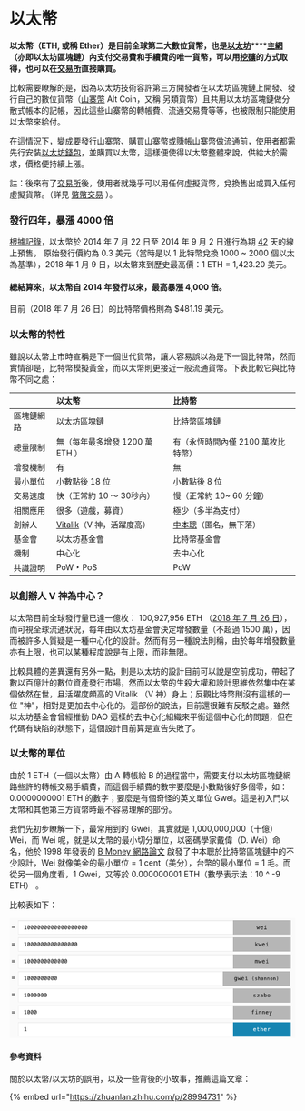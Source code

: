 # 以太幣

**以太幣（ETH, 或稱 Ether）是目前全球第二大數位貨幣，也是**[**以太坊**](yi-tai-fang-he-yi-tai.md)\*\*\*\*[**主網**](dev/mainnet/)**（亦即以太坊區塊鏈）內支付交易費和手續費的唯一貨幣，可以用**[**挖礦**](wa/)**的方式取得，也可以在**[**交易所**](jiao-yi-suo/)**直接購買。**

比較需要瞭解的是，因為以太坊技術容許第三方開發者在以太坊區塊鏈上開發、發行自己的數位貨幣（[山寨幣](tong/shan-zhai.md) Alt Coin，又稱 另類貨幣）且共用以太坊區塊鏈做分散式帳本的記帳，因此這些山寨幣的轉帳費、流通交易費等等，也被限制只能使用以太幣來給付。

在這情況下，變成要發行山寨幣、購買山寨幣或賺帳山寨幣做流通前，使用者都需先行安裝[以太坊錢包](wallet/yi-tai-fang-bao/)，並購買以太幣，這樣便使得以太幣整體來說，供給大於需求，價格便持續上漲。

註：後來有了[交易所](jiao-yi-suo/)後，使用者就幾乎可以用任何虛擬貨幣，兌換售出或買入任何虛擬貨幣。（詳見 [幣幣交易](jiao-yi-suo/jiao-yi/) ）。

### 發行四年，暴漲 4000 倍

[根據記錄](https://www.quora.com/What-was-the-price-of-Ether-on-Ethereum-presale)，以太幣於 2014 年 7 月 22 日至 2014 年 9 月 2 日進行為期 [42](mi-yin/21000000/42.md) 天的線上預售， 原始發行價約為 0.3 美元（當時是以 1 比特幣兌換 1000 ~ 2000 個以太為基準），2018 年 1 月 9 日，以太幣來到歷史最高價：1 ETH = 1,423.20 美元。

#### 總結算來，以太幣自 2014 年發行以來，最高暴漲 4,000 倍。

目前（2018 年 7 月 26 日）的比特幣價格則為 $481.19 美元。

### 以太幣的特性

雖說以太幣上市時宣稱是下一個世代貨幣，讓人容易誤以為是下一個比特幣，然而實情卻是，比特幣模擬黃金，而以太幣則更接近一般流通貨幣。下表比較它與比特幣不同之處：

|  | **以太幣** | **比特幣** |
| :--- | :--- | :--- |
| 區塊鏈網路 | 以太坊區塊鏈 | 比特幣區塊鏈 |
| 總量限制 | 無（每年最多增發 1200 萬 ETH ） | 有（永恆時間內僅 2100 萬枚比特幣） |
| 增發機制 | 有 | 無 |
| 最小單位 | 小數點後 18 位 | 小數點後 8 位 |
| 交易速度 | 快（正常約 10 ～ 30秒內） | 慢（正常約 10~ 60 分鐘） |
| 相關應用 | 很多（遊戲，募資） | 極少（多半為支付） |
| 創辦人 | [Vitalik](mi-yin/vitalikv-shen.md)（V 神，活躍度高） | [中本聰](mi-yin/zhong-ben/)（匿名，無下落） |
| 基金會 | 以太坊基金會 | 比特幣基金會 |
| 機制 | 中心化 | 去中心化 |
| 共識證明 | PoW ‣ PoS | PoW |

### 以創辦人 V 神為中心？

以太幣目前全球發行量已達一億枚： 100,927,956 ETH （[2018 年 7 月 26 日](https://coinmarketcap.com/currencies/ethereum/)），而可視全球流通狀況，每年由以太坊基金會決定增發數量（不超過 1500 萬），因而被許多人質疑是一種中心化的設計。然而有另一種說法則稱，由於每年增發數量亦有上限，也可以某種程度說是有上限，而非無限。

比較具體的差異還有另外一點，則是以太坊的設計目前可以說是空前成功，帶起了數以百億計的數位資產發行市場，然而以太幣的生殺大權和設計思維依然集中在某個依然在世，且活躍度頗高的 Vitalik （V 神）身上；反觀比特幣則沒有這樣的一位 "神"，相對是更加去中心化的。這部份的說法，目前還很難有反駁之處。雖然以太坊基金會曾經推動 DAO 這樣的去中心化組織來平衡這個中心化的問題，但在代碼有缺陷的狀態下，這個設計目前算是宣告失敗了。

### 以太幣的單位

由於 1 ETH（一個以太幣）由 A 轉帳給 B 的過程當中，需要支付以太坊區塊鏈網路些許的轉帳交易手續費，而這個手續費的數字要麼是小數點後好多個零，如：0.0000000001 ETH 的數字；要麼是有個奇怪的英文單位 Gwei。這是初入門以太幣和其他第三方貨幣時最不容易理解的部份。

我們先初步瞭解一下，最常用到的 Gwei，其實就是 1,000,000,000（十億）Wei，而 Wei 呢，就是以太幣的最小切分單位，以密碼學家戴偉（D. Wei）命名，他於 1998 年發表的 [B Money 網路論文](http://www.weidai.com/bmoney.txt) 啟發了中本聰於比特幣區塊鏈中的不少設計，Wei 就像美金的最小單位 = 1 cent（美分），台幣的最小單位 = 1 毛。而從另一個角度看，1 Gwei，又等於 0.000000001 ETH（數學表示法：10 ^ -9 ETH） 。

比較表如下：

![&#x53D6;&#x81EA;&#xFF1A; https://www.myetherwallet.com/helpers.html ](.gitbook/assets/undefined.png)

#### 參考資料

關於以太幣/以太坊的誤用，以及一些背後的小故事，推薦這篇文章：

{% embed url="https://zhuanlan.zhihu.com/p/28994731" %}

